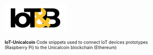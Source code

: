 # <img src="iotb-logo.png" alt="IoT&B">

**IoT-Unicalcoin**
Code snippets used to connect IoT devices prototypes (Raspberry Pi) to the Unicalcoin blockchain (Ethereum)
